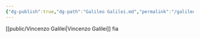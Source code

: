```yaml
---
{"dg-publish":true,"dg-path":"Galileo Galilei.md","permalink":"/galileo-galilei/"}
---
```


[[public/Vincenzo Galilei\|Vincenzo Galilei]] fia